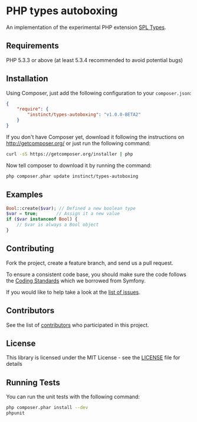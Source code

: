 PHP types autoboxing
====================

An implementation of the experimental PHP extension [SPL Types](http://www.php.net/manual/book.spl-types.php).


Requirements
------------

PHP 5.3.3 or above (at least 5.3.4 recommended to avoid potential bugs)


Installation
------------

Using Composer, just add the following configuration to your `composer.json`:

``` json
{
    "require": {
        "instinct/types-autoboxing": "v1.0.0-BETA2"
    }
}
```

If you don't have Composer yet, download it following the instructions on
http://getcomposer.org/ or just run the following command:

``` sh
curl -sS https://getcomposer.org/installer | php
```

Now tell composer to download it by running the command:

``` bash
php composer.phar update instinct/types-autoboxing
```


Examples
--------

``` php
Bool::create($var); // Defined a new boolean type
$var = true;       // Assign it a new value
if ($var instanceof Bool) {
    // $var is always a Bool object
}
```


Contributing
------------

Fork the project, create a feature branch, and send us a pull request.

To ensure a consistent code base, you should make sure the code follows
the [Coding Standards](http://symfony.com/doc/master/contributing/code/standards.html)
which we borrowed from Symfony.

If you would like to help take a look at the [list of issues](https://github.com/alquerci/php-types-autoboxing/issues).


Contributors
------------

See the list of [contributors](https://github.com/alquerci/php-types-autoboxing/contributors) who participated in this project.


License
-------

This library is licensed under the MIT License - see the [LICENSE](https://github.com/alquerci/php-types-autoboxing/blob/master/LICENSE) file for details


Running Tests
-------------

You can run the unit tests with the following command:

``` sh
php composer.phar install --dev
phpunit
```
